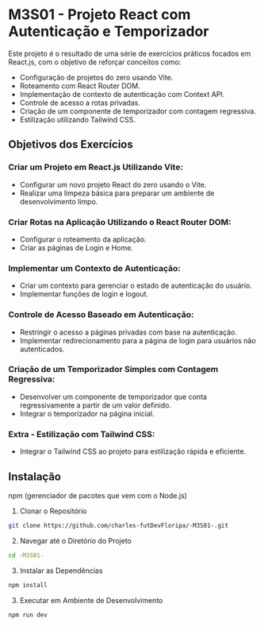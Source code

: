 # M3S01 - Projeto React com Autenticação e Temporizador

Este projeto é o resultado de uma série de exercícios práticos focados em React.js, com o objetivo de reforçar conceitos como:

- Configuração de projetos do zero usando Vite.
- Roteamento com React Router DOM.
- Implementação de contexto de autenticação com Context API.
- Controle de acesso a rotas privadas.
- Criação de um componente de temporizador com contagem regressiva.
- Estilização utilizando Tailwind CSS.

## Objetivos dos Exercícios

### Criar um Projeto em React.js Utilizando Vite:

- Configurar um novo projeto React do zero usando o Vite.
- Realizar uma limpeza básica para preparar um ambiente de desenvolvimento limpo.

### Criar Rotas na Aplicação Utilizando o React Router DOM:

- Configurar o roteamento da aplicação.
- Criar as páginas de Login e Home.

### Implementar um Contexto de Autenticação:

- Criar um contexto para gerenciar o estado de autenticação do usuário.
- Implementar funções de login e logout.

### Controle de Acesso Baseado em Autenticação:

- Restringir o acesso a páginas privadas com base na autenticação.
- Implementar redirecionamento para a página de login para usuários não autenticados.

### Criação de um Temporizador Simples com Contagem Regressiva:

- Desenvolver um componente de temporizador que conta regressivamente a partir de um valor definido.
- Integrar o temporizador na página inicial.

### Extra - Estilização com Tailwind CSS:

- Integrar o Tailwind CSS ao projeto para estilização rápida e eficiente.

## Instalação

npm (gerenciador de pacotes que vem com o Node.js)

1. Clonar o Repositório

```bash
git clone https://github.com/charles-futDevFloripa/-M3S01-.git
```

2. Navegar até o Diretório do Projeto

```bash
cd -M3S01-
```

3. Instalar as Dependências

```bash
npm install
```

3. Executar em Ambiente de Desenvolvimento

```bash
npm run dev

```

